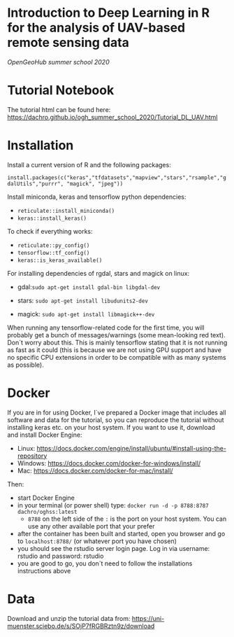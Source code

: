 # Introduction to Deep Learning in R for the analysis of UAV-based remote sensing data

*OpenGeoHub summer school 2020*




# Tutorial Notebook

The tutorial html can be found here:
https://dachro.github.io/ogh_summer_school_2020/Tutorial_DL_UAV.html

# Installation

Install a current version of R and the following packages:

`install.packages(c("keras","tfdatasets","mapview","stars","rsample","gdalUtils","purrr", "magick", "jpeg"))`

Install miniconda, keras and tensorflow python dependencies:

- `reticulate::install_miniconda()`
- `keras::install_keras()`

To check if everything works:

- `reticulate::py_config()`
- `tensorflow::tf_config()`
- `keras::is_keras_available()`


For installing dependencies of rgdal, stars and magick on linux:

- gdal:`sudo apt-get install gdal-bin libgdal-dev`

- stars: `sudo apt-get install libudunits2-dev`

- magick: `sudo apt-get install libmagick++-dev`


When running any tensorflow-related code for the first time, you will probably get a bunch of messages/warnings (some mean-looking red text). Don´t worry about this. This is mainly tensorflow stating that it is not running as fast as it could (this is because we are not using GPU support and have no specific CPU extensions in order to be compatible with as many systems as possible).


# Docker

If you are in for using Docker, I´ve prepared a Docker image that includes all software and data for the tutorial, so you can reproduce the tutorial without installing keras etc. on your host system. If you want to use it, download and install Docker Engine:

- Linux: https://docs.docker.com/engine/install/ubuntu/#install-using-the-repository
- Windows: https://docs.docker.com/docker-for-windows/install/
- Mac: https://docs.docker.com/docker-for-mac/install/

Then:

- start Docker Engine
- in your terminal (or power shell) type: `docker run -d -p 8788:8787 dachro/oghss:latest`
    - `8788` on the left side of the `:` is the port on your host system. You can use any other available port that your prefer
- after the container has been built and started, open you browser and go to `localhost:8788/` (or whatever port you have chosen)
- you should see the rstudio server login page. Log in via username: rstudio and password: rstudio
- you are good to go, you don´t need to follow the installations instructions above

# Data

Download and unzip the tutorial data from:
https://uni-muenster.sciebo.de/s/SOjP7fRGBRztn9z/download

